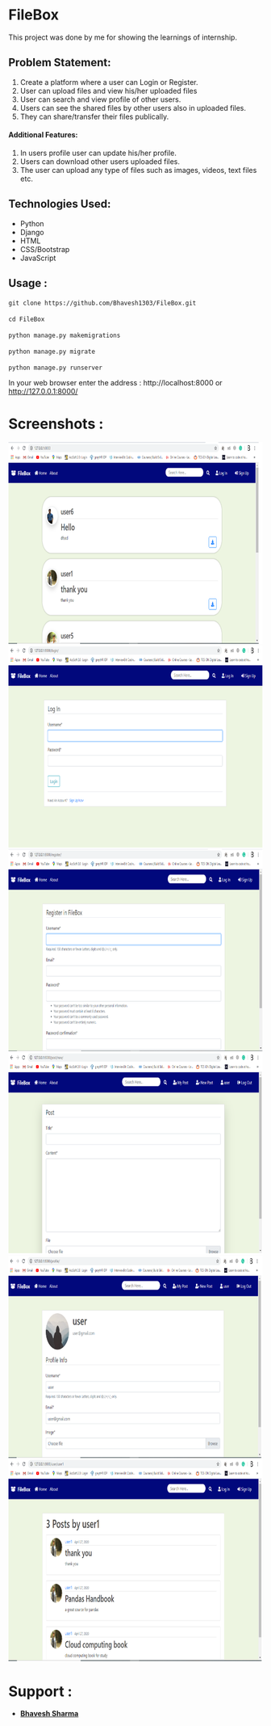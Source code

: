 # FileBox
This project was done by me for showing the learnings of internship.

<h2>Problem Statement:</h2>
<ol>
    <li>Create a platform where a user can Login or Register.</li>
    <li>User can upload files and view his/her uploaded files</li>
    <li>User can search and view profile of other users.</li>
    <li>Users can see the shared files by other users also in uploaded files.</li>
    <li>They can share/transfer their files publically.</li>
</ol>

<h4>Additional Features:</h4>
<ol>
    <li>In users profile user can update his/her profile.</li>
    <li>Users can download other users uploaded files.</li>
    <li>The user can upload any type of files such as images, videos, text files etc.</li>
</ol>
    
<h2>Technologies Used:</h2>
<ul>
    <li>Python</li>
    <li>Django</li>
    <li>HTML</li>
    <li>CSS/Bootstrap</li>
    <li>JavaScript</li>
</ul>

<h2>Usage :</h2>

    
    git clone https://github.com/Bhavesh1303/FileBox.git
    
	cd FileBox
	
    python manage.py makemigrations 

    python manage.py migrate

    python manage.py runserver
    
   In your web browser enter the address : http://localhost:8000 or http://127.0.0.1:8000/

# Screenshots : 
<img src="Screenshots/1.png" alt='Screenshot' height="400" width="800">
<img src="Screenshots/2.png" alt='Screenshot' height="400" width="800">
<img src="Screenshots/3.png" alt='Screenshot' height="400" width="800">
<img src="Screenshots/4.png" alt='Screenshot' height="400" width="800">
<img src="Screenshots/5.png" alt='Screenshot' height="400" width="800">
<img src="Screenshots/6.png" alt='Screenshot' height="400" width="800">

# Support :
<ul>
    <li><a href="http://bhavesh.uniquedigitalapps.in/"><b>Bhavesh Sharma</b></a></li>
</ul>
